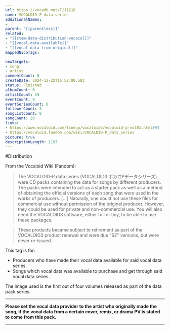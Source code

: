 ```yaml
---
url: https://vocadb.net/T/11218
name: VOCALOID-P data series
additionalNames: 
- 
parent: "[[parentless]]"
related:
- "[[stem-data-distribution-vocacol]]"
- "[[vocal-data-available]]"
- "[[vocal-data-from-original]]"
mappedNicoTags:

newTargets:
- song
- artist
commentCount: 0
createDate: 2024-12-22T15:52:00.583
status: Finished
albumCount: 0
artistCount: 19
eventCount: 0
eventSeriesCount: 0
followerCount: 3
songListCount: 0
songCount: 20
links: 
- https://www.vocaloid.com/lineup/vocaloid3/vocaloid-p-vol01.html#04
- https://vocaloid.fandom.com/wiki/VOCALOID-P_data_series
picture: true
descriptionLength: 1193
---
```


#Distribution

From the Vocaloid Wiki (Fandom):
> The VOCALOID-P data series (VOCALOID3 ボカロPデータシリーズ) were CD packs containing the data for songs by different producers.
> The packs were intended to act as a starter pack as well as a method of obtaining the official versions of each song that were used in the works of producers. [...] 
Naturally, one could not use these files for commercial use without permission of the original producer. However, they could be used for private and non-commercial use. You will also need the VOCALOID3 software, either full or tiny, to be able to use these packages.

>
> These products became subject to retirement as part of the VOCALOID3 product renewal and were due "SE" versions, but were never re-issued.

This tag is for:
+ Producers who have made their vocal data available for said vocal data series.
+ Songs which vocal data was available to purchase and get through said vocal data series.

The image used is the first out of four volumes released as part of the data pack series.
___
**Please set the vocal data provider to the artist who originally made the song, if the vocal data from a certain cover, remix, or drama PV is stated to come from this pack.**

---

